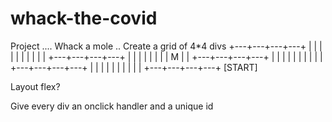 # whack-the-covid
Project ....
Whack a mole ..
Create a grid of 4*4 divs
+---+---+---+---+
|   |   |   |   |
|   |   |   |   |
+---+---+---+---+
|   |   |   |   |
|   |   | M |   |
+---+---+---+---+
|   |   |   |   |
|   |   |   |   |
+---+---+---+---+
|   |   |   |   |
|   |   |   |   |
+---+---+---+---+  [START]
<!-- Done  -->
Layout flex? 

Give every div an onclick handler and a unique id
<div id='1' onclick=.....
When the start button is pressed use setInterval to call a 
function popUp every second
When a cell is clicked - pass the ID of the cell to a function
- add the time it took to click it to an array/object
use performance.now - to capture/measure time accurately
Hide the 'mole' when the right cell is clicked
Add a pentalty time of 1 second if the wrong cell is clicked